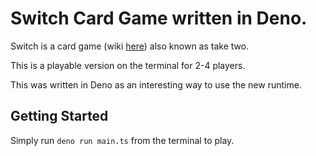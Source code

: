 # Switch Card Game written in Deno.

Switch is a card game (wiki [here](https://en.wikipedia.org/wiki/Switch_(card_game))) also known as take two. 

This is a playable version on the terminal for 2-4 players.

This was written in Deno as an interesting way to use the new runtime.

## Getting Started

Simply run `deno run main.ts` from the terminal to play.

